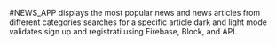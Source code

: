 #NEWS_APP
displays the most popular news and news articles from different categories
searches for a specific article
dark and light mode
validates sign up and registrati
using Firebase, Block, and API.

